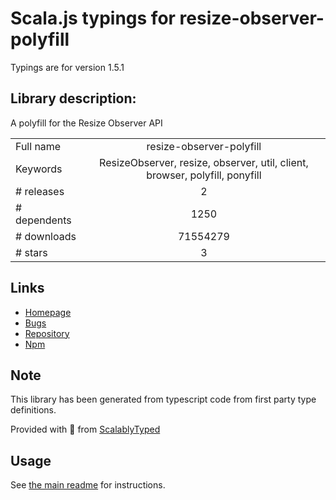 
# Scala.js typings for resize-observer-polyfill

Typings are for version 1.5.1

## Library description:
A polyfill for the Resize Observer API

|                    |                 |
| ------------------ | :-------------: |
| Full name          | resize-observer-polyfill |
| Keywords           | ResizeObserver, resize, observer, util, client, browser, polyfill, ponyfill |
| # releases         | 2 |
| # dependents       | 1250 |
| # downloads        | 71554279 |
| # stars            | 3 |

## Links
- [Homepage](https://github.com/que-etc/resize-observer-polyfill)
- [Bugs](https://github.com/que-etc/resize-observer-polyfill/issues)
- [Repository](https://github.com/que-etc/resize-observer-polyfill)
- [Npm](https://www.npmjs.com/package/resize-observer-polyfill)
    


## Note
This library has been generated from typescript code from first party type definitions.

Provided with :purple_heart: from [ScalablyTyped](https://github.com/oyvindberg/ScalablyTyped)

## Usage
See [the main readme](../../readme.md) for instructions.


